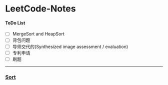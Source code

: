# LeetCode-Notes

#### ToDo List
- [ ] MergeSort and HeapSort
- [ ] 背包问题
- [ ] 导师交代的(Synthesized image assessment / evaluation)
- [ ] 专利申请
- [ ] 刷题

---
### [Sort](Sort/README.md)